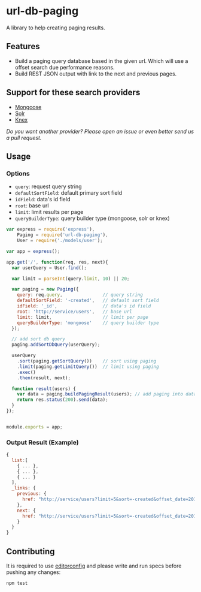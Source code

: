 # url-db-paging

A library to help creating paging results.

## Features

- Build a paging query database based in the given url. Which will use a offset search due performance reasons.
- Build REST JSON output with link to the next and previous pages.

## Support for these search providers

- [Mongoose](http://mongoosejs.com/)
- [Solr](http://lucene.apache.org/solr/)
- [Knex](http://knexjs.org/)

*Do you want another provider? Please open an issue or even better send us a pull request.*

## Usage

### Options

- `query`: request query string
- `defaultSortField`: default primary sort field
- `idField`: data's id field
- `root`: base url
- `limit`: limit results per page
- `queryBuilderType`: query builder type (mongoose, solr or knex)

```js
var express = require('express'),
    Paging = require('url-db-paging'),
    User = require('./models/user');

var app = express();

app.get('/', function(req, res, next){
  var userQuery = User.find();

  var limit = parseInt(query.limit, 10) || 20;

  var paging = new Paging({
    query: req.query,               // query string
    defaultSortField: '-created',   // default sort field
    idField: '_id',                 // data's id field
    root: 'http://service/users',   // base url
    limit: limit,                   // limit per page
    queryBuilderType: 'mongoose'    // query builder type
  });

  // add sort db query
  paging.addSortDbQuery(userQuery);

  userQuery
    .sort(paging.getSortQuery())    // sort using paging
    .limit(paging.getLimitQuery())  // limit using paging
    .exec()
    .then(result, next);

  function result(users) {
    var data = paging.buildPagingResult(users); // add paging into data result
    return res.status(200).send(data);
  }
});


module.exports = app;
```

### Output Result (Example)

```js
{
  list:[
    { ... },
    { ... },
    { ... }
  ],
  _links: {
    previous: {
      href: "http://service/users?limit=5&sort=-created&offset_date=2014-07-31T12%3A05%3A24.865Z&offset_id=53da3104d14bdb2500cc203d&dir=backward"
    },
    next: {
      href: "http://service/users?limit=5&sort=-created&offset_date=2014-07-31T12%3A05%3A24.854Z&offset_id=53da3104d14bdb2500cc2035&dir=forward"
    }
  }
}
```

## Contributing

It is required to use [editorconfig](http://editorconfig.org/) and please write and run specs before pushing any changes:

```js
npm test
```
